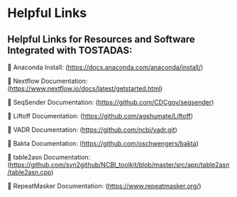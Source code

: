 # Helpful Links

## Helpful Links for Resources and Software Integrated with TOSTADAS:
🔗 Anaconda Install: (https://docs.anaconda.com/anaconda/install/)

🔗 Nextflow Documentation: (https://www.nextflow.io/docs/latest/getstarted.html)

🔗 SeqSender Documentation: (https://github.com/CDCgov/seqsender)

🔗 Liftoff Documentation: (https://github.com/agshumate/Liftoff)

🔗 VADR Documentation: (https://github.com/ncbi/vadr.git)

🔗 Bakta Documentation: (https://github.com/oschwengers/bakta)

🔗 table2asn Documentation: (https://github.com/svn2github/NCBI_toolkit/blob/master/src/app/table2asn/table2asn.cpp)

🔗 RepeatMasker Documentation: (https://www.repeatmasker.org/)
